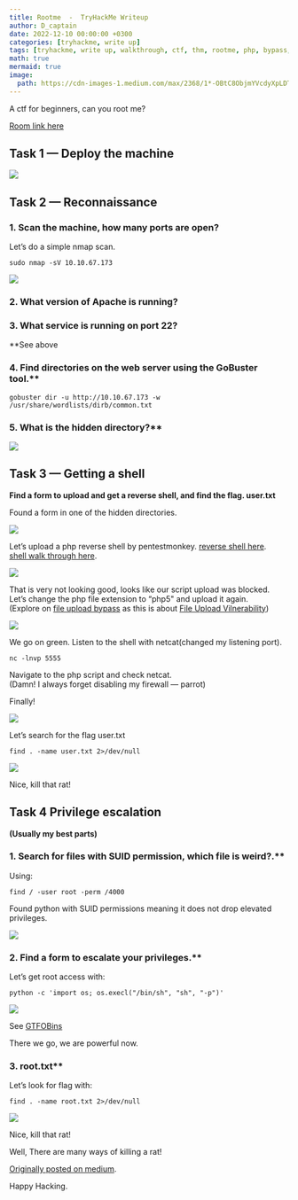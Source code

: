 ```yaml
---
title: Rootme  -  TryHackMe Writeup
author: D_captain
date: 2022-12-10 00:00:00 +0300
categories: [tryhackme, write up]
tags: [tryhackme, write up, walkthrough, ctf, thm, rootme, php, bypass, upload, privilege escalation, netacat, apache, nmap, gobuster, file upload, shell, suid, tryhackme walkthrough, tryhackme writeup, d_captain]
math: true
mermaid: true
image:
  path: https://cdn-images-1.medium.com/max/2368/1*-OBtC8ObjmYVcdyXpLDTGg.png
---
```


A ctf for beginners, can you root me?

[Room link here](https://tryhackme.com/room/rrootme)

## **Task 1 — Deploy the machine**

![](https://cdn-images-1.medium.com/max/2390/1*aYA-3lhFkpYlg-1AYVDoNg.png)

## **Task 2 — Reconnaissance**

### 1. Scan the machine, how many ports are open?

Let’s do a simple nmap scan.

    sudo nmap -sV 10.10.67.173

![](https://cdn-images-1.medium.com/max/2000/1*Jv7x5s2bBIl25HfasWOLeg.png)

### 2. What version of Apache is running?
### 3. What service is running on port 22?
**See above

### 4. Find directories on the web server using the GoBuster tool.**

    gobuster dir -u http://10.10.67.173 -w /usr/share/wordlists/dirb/common.txt

### 5. What is the hidden directory?**

![](https://cdn-images-1.medium.com/max/2000/1*mRZZy-SjzdhIUWR_ES0HKg.png)

## **Task 3 — Getting a shell**

**Find a form to upload and get a reverse shell, and find the flag.
user.txt**

Found a form in one of the hidden directories.

![](https://cdn-images-1.medium.com/max/2000/1*C9LJlfkxW5z4O9Vt5Mjc6g.png)

Let’s upload a php reverse shell by pentestmonkey.
[reverse shell here](https://github.com/pentestmonkey/php-reverse-shell).  
[shell walk through here](https://pentestmonkey.net/tools/web-shells/php-reverse-shell).

![](https://cdn-images-1.medium.com/max/2000/1*bePOSahkXTYQeLFgPYCW8g.png)

That is very not looking good, looks like our script upload was blocked.  
Let’s change the php file extension to “php5" and upload it again.  
(Explore on [file upload bypass](https://steflan-security.com/file-upload-restriction-bypass-cheat-sheet/) as this is about [File Upload Vilnerability](https://portswigger.net/web-security/file-upload))

![](https://cdn-images-1.medium.com/max/2000/1*V3gwad8g7ovBggHltHD3Gw.png)

We go on green.
Listen to the shell with netcat(changed my listening port).

    nc -lnvp 5555

Navigate to the php script and check netcat.  
(Damn! I always forget disabling my firewall — parrot)

Finally!

![](https://cdn-images-1.medium.com/max/2146/1*G8p-nIRREyS3lUDLqqgr_A.png)

Let’s search for the flag user.txt

    find . -name user.txt 2>/dev/null

![](https://cdn-images-1.medium.com/max/2000/1*RKhzF3YvUTjD6pg_8ykd2w.png)

Nice, kill that rat!

## **Task 4 Privilege escalation**

**(Usually my best parts)**

### 1. Search for files with SUID permission, which file is weird?.**

Using:

    find / -user root -perm /4000

Found python with SUID permissions meaning it does not drop elevated privileges.

![](https://cdn-images-1.medium.com/max/2000/1*gw25QJ7hivGvdZ2_69XHjg.png)

### 2. Find a form to escalate your privileges.**

Let’s get root access with:

    python -c 'import os; os.execl("/bin/sh", "sh", "-p")'

![](https://cdn-images-1.medium.com/max/2000/1*8Hl-UBfrLgxb_DleKF5bFA.png)

See [GTFOBins](https://gtfobins.github.io/gtfobins/python/#suid)

There we go, we are powerful now.

### 3. root.txt**

Let’s look for flag with:

    find . -name root.txt 2>/dev/null

![](https://cdn-images-1.medium.com/max/2000/1*GVKWpOvv41TG8SVzhTgJDg.png)

Nice, kill that rat!

Well, There are many ways of killing a rat!

[Originally posted on medium](https://d-captain.medium.com/rootme-tryhackme-df5dad43160d).

Happy Hacking.
